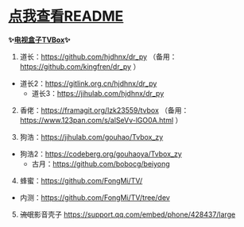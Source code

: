 # [点我查看README](https://github.com/Joemotional/Joemotion/blob/main/README.md)

**✨[电视盒子TVBox](https://github.com/pvqogw/TVBoxOSC/)✨**

1. 道长：https://github.com/hjdhnx/dr_py （备用：https://github.com/kingfren/dr_py ）
* 道长2：https://gitlink.org.cn/hjdhnx/dr_py
  * 道长3：https://jihulab.com/hjdhnx/dr_py

2. 香佬：https://framagit.org/lzk23559/tvbox （备用：https://www.123pan.com/s/alSeVv-lGO0A.html ）

3. 狗浩：https://jihulab.com/gouhao/Tvbox_zy
* 狗浩2：https://codeberg.org/gouhaoya/Tvbox_zy
  * 古月：https://github.com/bobocg/beiyong

4. 蜂蜜：https://github.com/FongMi/TV/
* 内测：https://github.com/FongMi/TV/tree/dev

5. ~~流氓~~影音壳子
https://support.qq.com/embed/phone/428437/large
